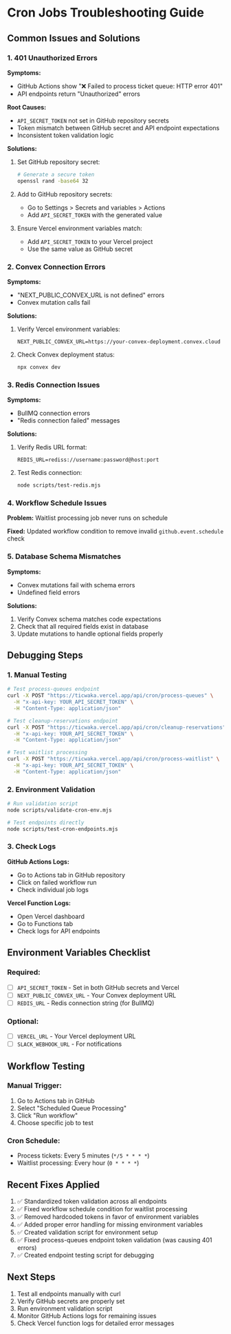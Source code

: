 # Cron Jobs Troubleshooting Guide

## Common Issues and Solutions

### 1. **401 Unauthorized Errors**

**Symptoms:**

- GitHub Actions show "❌ Failed to process ticket queue: HTTP error 401"
- API endpoints return "Unauthorized" errors

**Root Causes:**

- `API_SECRET_TOKEN` not set in GitHub repository secrets
- Token mismatch between GitHub secret and API endpoint expectations
- Inconsistent token validation logic

**Solutions:**

1. Set GitHub repository secret:
   ```bash
   # Generate a secure token
   openssl rand -base64 32
   ```
2. Add to GitHub repository secrets:

   - Go to Settings > Secrets and variables > Actions
   - Add `API_SECRET_TOKEN` with the generated value

3. Ensure Vercel environment variables match:
   - Add `API_SECRET_TOKEN` to your Vercel project
   - Use the same value as GitHub secret

### 2. **Convex Connection Errors**

**Symptoms:**

- "NEXT_PUBLIC_CONVEX_URL is not defined" errors
- Convex mutation calls fail

**Solutions:**

1. Verify Vercel environment variables:

   ```
   NEXT_PUBLIC_CONVEX_URL=https://your-convex-deployment.convex.cloud
   ```

2. Check Convex deployment status:
   ```bash
   npx convex dev
   ```

### 3. **Redis Connection Issues**

**Symptoms:**

- BullMQ connection errors
- "Redis connection failed" messages

**Solutions:**

1. Verify Redis URL format:

   ```
   REDIS_URL=rediss://username:password@host:port
   ```

2. Test Redis connection:
   ```bash
   node scripts/test-redis.mjs
   ```

### 4. **Workflow Schedule Issues**

**Problem:** Waitlist processing job never runs on schedule

**Fixed:** Updated workflow condition to remove invalid `github.event.schedule` check

### 5. **Database Schema Mismatches**

**Symptoms:**

- Convex mutations fail with schema errors
- Undefined field errors

**Solutions:**

1. Verify Convex schema matches code expectations
2. Check that all required fields exist in database
3. Update mutations to handle optional fields properly

## Debugging Steps

### 1. **Manual Testing**

```bash
# Test process-queues endpoint
curl -X POST "https://ticwaka.vercel.app/api/cron/process-queues" \
  -H "x-api-key: YOUR_API_SECRET_TOKEN" \
  -H "Content-Type: application/json"

# Test cleanup-reservations endpoint
curl -X POST "https://ticwaka.vercel.app/api/cron/cleanup-reservations" \
  -H "x-api-key: YOUR_API_SECRET_TOKEN" \
  -H "Content-Type: application/json"

# Test waitlist processing
curl -X POST "https://ticwaka.vercel.app/api/cron/process-waitlist" \
  -H "x-api-key: YOUR_API_SECRET_TOKEN" \
  -H "Content-Type: application/json"
```

### 2. **Environment Validation**

```bash
# Run validation script
node scripts/validate-cron-env.mjs

# Test endpoints directly
node scripts/test-cron-endpoints.mjs
```

### 3. **Check Logs**

**GitHub Actions Logs:**

- Go to Actions tab in GitHub repository
- Click on failed workflow run
- Check individual job logs

**Vercel Function Logs:**

- Open Vercel dashboard
- Go to Functions tab
- Check logs for API endpoints

## Environment Variables Checklist

### Required:

- [ ] `API_SECRET_TOKEN` - Set in both GitHub secrets and Vercel
- [ ] `NEXT_PUBLIC_CONVEX_URL` - Your Convex deployment URL
- [ ] `REDIS_URL` - Redis connection string (for BullMQ)

### Optional:

- [ ] `VERCEL_URL` - Your Vercel deployment URL
- [ ] `SLACK_WEBHOOK_URL` - For notifications

## Workflow Testing

### Manual Trigger:

1. Go to Actions tab in GitHub
2. Select "Scheduled Queue Processing"
3. Click "Run workflow"
4. Choose specific job to test

### Cron Schedule:

- Process tickets: Every 5 minutes (`*/5 * * * *`)
- Waitlist processing: Every hour (`0 * * * *`)

## Recent Fixes Applied

1. ✅ Standardized token validation across all endpoints
2. ✅ Fixed workflow schedule condition for waitlist processing
3. ✅ Removed hardcoded tokens in favor of environment variables
4. ✅ Added proper error handling for missing environment variables
5. ✅ Created validation script for environment setup
6. ✅ Fixed process-queues endpoint token validation (was causing 401 errors)
7. ✅ Created endpoint testing script for debugging

## Next Steps

1. Test all endpoints manually with curl
2. Verify GitHub secrets are properly set
3. Run environment validation script
4. Monitor GitHub Actions logs for remaining issues
5. Check Vercel function logs for detailed error messages
